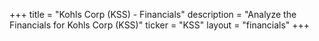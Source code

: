+++
title = "Kohls Corp (KSS) - Financials"
description = "Analyze the Financials for Kohls Corp (KSS)"
ticker = "KSS"
layout = "financials"
+++


